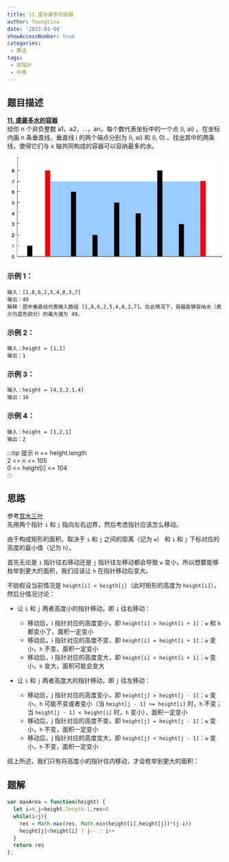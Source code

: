 ```yaml
---
title: 11.盛水最多的容器
author: Younglina
date: '2022-01-04'
showAccessNumber: true
categories:
 - 算法
tags:
 - 双指针
 - 中等
---
```


## 题目描述
**[11. 盛最多水的容器](https://leetcode-cn.com/problems/container-with-most-water/)**  
给你 n 个非负整数 a1，a2，...，an，每个数代表坐标中的一个点 (i, ai) 。在坐标内画 n 条垂直线，垂直线 i 的两个端点分别为 (i, ai) 和 (i, 0) 。找出其中的两条线，使得它们与 x 轴共同构成的容器可以容纳最多的水。

![](https://raw.githubusercontent.com/Younglina/images/master/leetcode11.png)

### 示例 1：
```
输入：[1,8,6,2,5,4,8,3,7]  
输出：49  
解释：图中垂直线代表输入数组 [1,8,6,2,5,4,8,3,7]。在此情况下，容器能够容纳水（表示为蓝色部分）的最大值为 49。
```

### 示例 2：
```
输入：height = [1,1]
输出：1
```

### 示例 3：
```
输入：height = [4,3,2,1,4]
输出：16
```

### 示例 4：
```
输入：height = [1,2,1]
输出：2
```

:::tip 提示
n == height.length  
2 <= n <= 105  
0 <= height[i] <= 104  
:::

## 思路
参考[宫水三叶](https://github.com/SharingSource/LogicStack-LeetCode/blob/main/LeetCode/11-20/11.%20%E7%9B%9B%E6%9C%80%E5%A4%9A%E6%B0%B4%E7%9A%84%E5%AE%B9%E5%99%A8%EF%BC%88%E4%B8%AD%E7%AD%89%EF%BC%89.md)  
先用两个指针 `i` 和 `j` 指向左右边界，然后考虑指针应该怎么移动。

由于构成矩形的面积，取决于 `i` 和 `j` 之间的距离（记为 `w`） 和 `i` 和 `j` 下标对应的高度的最小值（记为 `h`）。

首先无论是 `i` 指针往右移动还是 `j` 指针往左移动都会导致 `w` 变小，所以想要能够枚举到更大的面积，我们应该让 `h` 在指针移动后变大。

不妨假设当前情况是 `height[i] < heigth[j]`（此时矩形的高度为 `height[i]`），然后分情况讨论：

* 让 `i` 和 `j` 两者高度小的指针移动，即 `i` 往右移动：
  * 移动后，i 指针对应的高度变小，即 `height[i] > height[i + 1]`：`w` 和 `h` 都变小了，面积一定变小
  * 移动后，i 指针对应的高度不变，即 `height[i] = height[i + 1]`：`w` 变小，`h` 不变，面积一定变小
  * 移动后，i 指针对应的高度变大，即 `height[i] < height[i + 1]`：`w` 变小，`h` 变大，面积可能会变大

* 让 `i` 和 `j` 两者高度大的指针移动，即 `j` 往左移动：
   * 移动后，j 指针对应的高度变小，即 `height[j] > height[j - 1]`：`w` 变小，`h` 可能不变或者变小（当 `height[j - 1] >= height[i]` 时，`h` 不变；当 `height[j - 1] < height[i]` 时，`h` 变小），面积一定变小
    * 移动后，j 指针对应的高度不变，即 `height[j] = height[j - 1]`：`w` 变小，`h` 不变，面积一定变小
    * 移动后，j 指针对应的高度变大，即 `height[j] < height[j - 1]`：`w` 变小，`h` 不变，面积一定变小

综上所述，我们只有将高度小的指针往内移动，才会枚举到更大的面积：

## 题解
```javascript
var maxArea = function(height) {
  let i=0,j=height.length-1,res=0
  while(i<j){
    res = Math.max(res, Math.min(height[i],height[j])*(j-i))
    height[j]<height[i] ? j-- : i++
  }
  return res
};
```